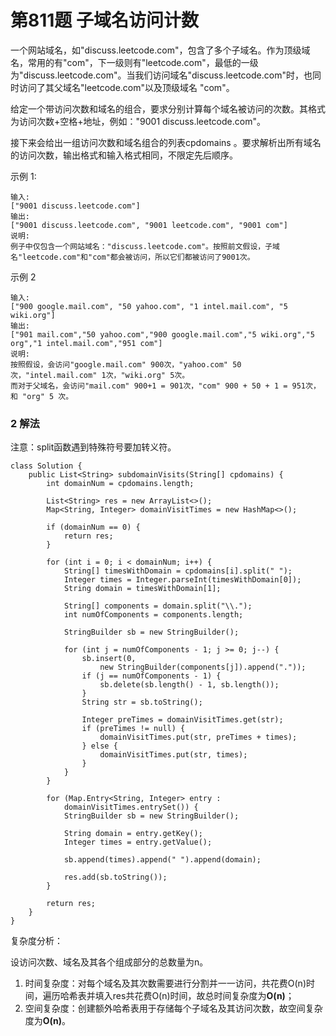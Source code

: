 # 第811题 子域名访问计数

一个网站域名，如"discuss.leetcode.com"，包含了多个子域名。作为顶级域名，常用的有"com"，下一级则有"leetcode.com"，最低的一级为"discuss.leetcode.com"。当我们访问域名"discuss.leetcode.com"时，也同时访问了其父域名"leetcode.com"以及顶级域名 "com"。

给定一个带访问次数和域名的组合，要求分别计算每个域名被访问的次数。其格式为访问次数+空格+地址，例如："9001 discuss.leetcode.com"。

接下来会给出一组访问次数和域名组合的列表cpdomains 。要求解析出所有域名的访问次数，输出格式和输入格式相同，不限定先后顺序。

示例 1:

```
输入: 
["9001 discuss.leetcode.com"]
输出: 
["9001 discuss.leetcode.com", "9001 leetcode.com", "9001 com"]
说明: 
例子中仅包含一个网站域名："discuss.leetcode.com"。按照前文假设，子域名"leetcode.com"和"com"都会被访问，所以它们都被访问了9001次。
```

示例 2

```
输入: 
["900 google.mail.com", "50 yahoo.com", "1 intel.mail.com", "5 wiki.org"]
输出: 
["901 mail.com","50 yahoo.com","900 google.mail.com","5 wiki.org","5 org","1 intel.mail.com","951 com"]
说明: 
按照假设，会访问"google.mail.com" 900次，"yahoo.com" 50次，"intel.mail.com" 1次，"wiki.org" 5次。
而对于父域名，会访问"mail.com" 900+1 = 901次，"com" 900 + 50 + 1 = 951次，和 "org" 5 次。
```

### 2 解法

注意：split函数遇到特殊符号要加转义符。

```
class Solution {
    public List<String> subdomainVisits(String[] cpdomains) {
        int domainNum = cpdomains.length;
        
        List<String> res = new ArrayList<>();
        Map<String, Integer> domainVisitTimes = new HashMap<>();

        if (domainNum == 0) {
            return res;
        }

        for (int i = 0; i < domainNum; i++) {
            String[] timesWithDomain = cpdomains[i].split(" ");
            Integer times = Integer.parseInt(timesWithDomain[0]);
            String domain = timesWithDomain[1];
            
            String[] components = domain.split("\\.");
            int numOfComponents = components.length;

            StringBuilder sb = new StringBuilder();

            for (int j = numOfComponents - 1; j >= 0; j--) {
                sb.insert(0, 
                    new StringBuilder(components[j]).append("."));
                if (j == numOfComponents - 1) {
                    sb.delete(sb.length() - 1, sb.length());
                }
                String str = sb.toString();

                Integer preTimes = domainVisitTimes.get(str);
                if (preTimes != null) {
                    domainVisitTimes.put(str, preTimes + times);
                } else {
                    domainVisitTimes.put(str, times);
                }
            }
        }

        for (Map.Entry<String, Integer> entry :
            domainVisitTimes.entrySet()) {
            StringBuilder sb = new StringBuilder();

            String domain = entry.getKey();
            Integer times = entry.getValue();

            sb.append(times).append(" ").append(domain);

            res.add(sb.toString());
        }

        return res;
    }
}
```

复杂度分析：

设访问次数、域名及其各个组成部分的总数量为n。

1. 时间复杂度：对每个域名及其次数需要进行分割并一一访问，共花费O(n)时间，遍历哈希表并填入res共花费O(n)时间，故总时间复杂度为**O(n)**；
2. 空间复杂度：创建额外哈希表用于存储每个子域名及其访问次数，故空间复杂度为**O(n)**。

